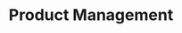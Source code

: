 ---
title: "Product Management"
image: product-management.jpg
style:
    background: "#2a9d8f"
    color: "#fff"
---
